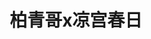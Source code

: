 ---
logo: images/animation/柏青哥x凉宫春日.jpg
title: 柏青哥x凉宫春日
subTitle: 弹珠机“柏青哥”与凉宫春日的联动

category: 动画

hasResource: true
downloadList:
  - intro: ①
    size: 69.7MB
    link: 
  - intro: ②
    size: 43.1MB
    link: 
  - intro: ③
    size: 28.7MB
    link:
  - intro: ③宣传PV
    size: 42.1MB
    link:
  - intro: 云盘 提取码:8jfi
    size: 
    link: https://pan.baidu.com/s/1NAo0vV4lMWFsKyZ7tiE3Ig

downloadContent: |
  2014年，柏青哥公司与凉宫春日系列联动。为了配合柏青哥凉宫的推出，柏青哥公司策划了「Haruhi Hunting」的新活动，在日本全国有707处隐藏Marker(凉宫707的埋藏金)，用手机拍下并传送至官网，当全部被找齐时，将会有一段由京都动画制作的《Lost my music》全新MV，实质上即为宣传视频。<br>
  2016年，柏青哥再度宣布制作凉宫春日系列新曲《SIXTH SENSE ADVENTURE》的MV，但非京都动画制作。<br><br>
  谷川流さんの人気ライトノベルが原作のアニメ「涼宮ハルヒ」シリーズの新作映像が約4年ぶりに公開されることが1日、分かった。テレビアニメの学園祭のシーンで一部使用された劇中歌「Lost my music」をBGMとした映像で、主人公・凉宮ハルヒら「SOS団」のメンバーが全員登場する。<br><br>
  新作映像は、パチンコ「フィーバー 涼宮ハルヒの憂鬱」の発売を記念した「Haruhi　Hunting（ハルヒハンティング）」キャンペーンのために制作された。日本全国のコンビニや屋外広告、雑誌、ウェブサイトなどで公開されている707種類の場面写真の“カケラ”をスマートフォンで撮影し、特設サイトにアップロードすると、新作映像が公開される仕組み。“カケラ”は一人で707種類すべてを集める必要はなく、キャンペーンの参加者全員ですべての“カケラ”を集めるというミッションをクリアした時点で、映像が公開される。「まんたんウェブ」では「363／707」の“カケラ”を独占で公開した。<br><br>
  「涼宮ハルヒ」シリーズは、宇宙人や未来人、超能力者、超常現象が大好きな女子高生・涼宮ハルヒと平凡な男子高生のキョンらの周りで、不思議な出来事が次々と起こり、ドタバタに巻き込まれる……というSFコメディー。2006年、09年にテレビアニメが放送されたほか、10年には劇場版アニメが公開された。新作映像が公開されるのは、劇場版アニメ以来、約4年ぶりとなる。<br><br>
  ①：《Lost my music》MV（非原版，4min较长版）<br>
  ②：《Lost my music》MV（原版）<br>
  ③：《SIXTH SENSE ADVENTURE》MV
---